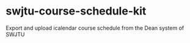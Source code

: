 # swjtu-course-schedule-kit
Export and upload icalendar course schedule from the Dean system of SWJTU
